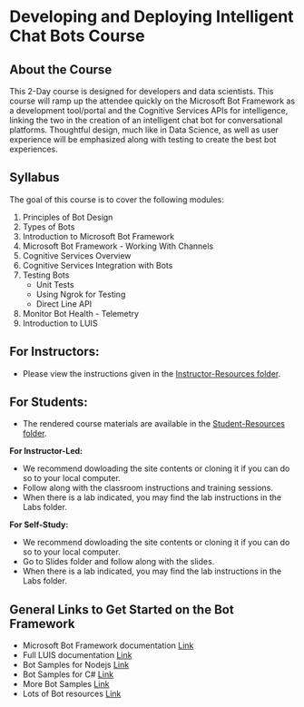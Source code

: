 # Developing and Deploying Intelligent Chat Bots Course

## About the Course

This 2-Day course is designed for developers and data scientists. This course will ramp up the attendee quickly on the Microsoft Bot Framework as a development tool/portal and the Cognitive Services APIs for intelligence, linking the two in the creation of an intelligent chat bot for conversational platforms. Thoughtful design, much like in Data Science, as well as user experience will be emphasized along with testing to create the best bot experiences.

## Syllabus

The goal of this course is to cover the following modules:

1. Principles of Bot Design
2. Types of Bots
3. Introduction to Microsoft Bot Framework
4. Microsoft Bot Framework - Working With Channels
4. Cognitive Services Overview
5. Cognitive Services Integration with Bots
6. Testing Bots
   * Unit Tests
   * Using Ngrok for Testing
   * Direct Line API
7. Monitor Bot Health - Telemetry
8. Introduction to LUIS

## For Instructors:

- Please view the instructions given in the [Instructor-Resources folder](Instructor-Resources).

## For Students:

- The rendered course materials are available in the [Student-Resources folder](Student-Resources).


**For Instructor-Led:**
* We recommend dowloading the site contents or cloning it if you can do so to your local computer.
* Follow along with the classroom instructions and training sessions.
* When there is a lab indicated, you may find the lab instructions in the Labs folder.

**For Self-Study:**
* We recommend dowloading the site contents or cloning it if you can do so to your local computer.
* Go to Slides folder and follow along with the slides.
* When there is a lab indicated, you may find the lab instructions in the Labs folder.

## General Links to Get Started on the Bot Framework

- Microsoft Bot Framework documentation [Link](https://docs.botframework.com/en-us/)
- Full LUIS documentation [Link](https://www.luis.ai/help)
- Bot Samples for Nodejs [Link](https://github.com/Microsoft/BotBuilder/tree/master/Node/examples)
- Bot Samples for C# [Link](https://github.com/Microsoft/BotBuilder/tree/master/CSharp/Samples)
- More Bot Samples [Link](https://github.com/Microsoft/BotBuilder-Samples)
- Lots of Bot resources [Link](https://aka.ms/botresources)
